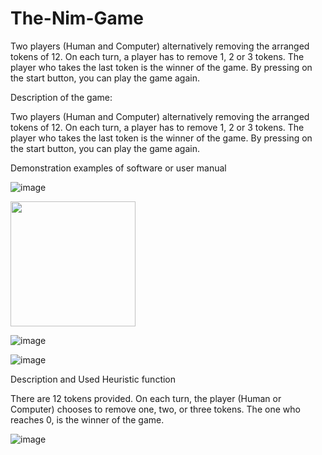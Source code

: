 # The-Nim-Game
Two players (Human and Computer) alternatively removing the arranged tokens of 12. On each turn, a player has to remove 1, 2 or 3 tokens. The player who takes the last token is the winner of the game. By pressing on the start button, you can play the game again.


  Description of the game:

Two players (Human and Computer) alternatively removing the arranged tokens of 12. On each turn, a player has to remove 1, 2 or 3 tokens. The player who takes the last token is the winner of the game. By pressing on the start button, you can play the game again.

Demonstration examples of software or user manual

![image](https://user-images.githubusercontent.com/100626867/190870938-e9cb07cc-438b-4055-b179-212e443fb81a.png)

<img src="(https://user-images.githubusercontent.com/100626867/190870938-e9cb07cc-438b-4055-b179-212e443fb81a.png)" width="200">

![image](https://user-images.githubusercontent.com/100626867/190871050-a6127d3e-6da1-40fd-9735-1f4c4e970e52.png)

![image](https://user-images.githubusercontent.com/100626867/190871060-6ac1c711-8b8b-4d7b-bf0e-91d975c3790a.png)

Description and Used Heuristic function 

There are 12 tokens provided. On each turn, the player (Human or Computer) chooses to remove one, two, or three tokens. The one who reaches 0, is the winner of the game.

![image](https://user-images.githubusercontent.com/100626867/190871091-7f72e409-526a-48b8-bd5e-023bfa64e46e.png)
